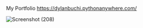 
My Portfolio
https://dylanbuchi.pythonanywhere.com/

![Screenshot (208)](https://user-images.githubusercontent.com/52018183/97459431-89ff8300-191a-11eb-93c2-36a04db97006.png)

